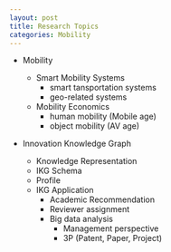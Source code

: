 ```yaml
---
layout: post
title: Research Topics
categories: Mobility
---
```


- Mobility
    - Smart Mobility Systems
        - smart tansportation systems
        - geo-related systems
    - Mobility Economics
        - human mobility (Mobile age)
        - object mobility (AV age)

- Innovation Knowledge Graph
    - Knowledge Representation
    - IKG Schema
    - Profile
    - IKG Application
        - Academic Recommendation
        - Reviewer assignment
        - Big data analysis
            - Management perspective
            - 3P (Patent, Paper, Project)